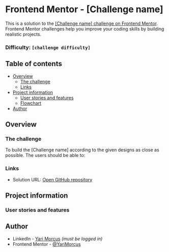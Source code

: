 # Frontend Mentor - [Challenge name]

This is a solution to the [[Challenge name] challenge on Frontend Mentor](insert-challenge-link). Frontend Mentor challenges help you improve your coding skills by building realistic projects.

### Difficulty: `[challenge difficulty]`

[//]: # 'Insert screenshot below'
[//]: # 'In case of netlify: insert deployment status below including **Deployment status** label'

## Table of contents

- [Overview](#overview)
  - [The challenge](#the-challenge)
  - [Links](#links)
- [Project information](#project-information)
  - [User stories and features](#user-stories-and-features)
  - [Flowchart](#flowchart)
- [Author](#author)

## Overview

### The challenge

To build the [Challenge name] according to the given designs as close as possible.
The users should be able to:

[//]: # 'Insert requirements below'

### Links

- Solution URL: [Open GitHub repository](fill-in-github-repository-link)

[//]: # 'Insert following when online: - Live Site URL: [open Netlify / GitHub page][fill in link]'

## Project information

### User stories and features

[//]: # '1. As a user I want to generate a new piece of advice so I might be able to learn something from it'
[//]: # '**Feature**: A button that generates a new piece of advice based on an API call'
[//]: # 'Optional: ### Flowchart'
[//]: # 'Optional: insert flowchart link below'

## Author

- LinkedIn - [Yari Morcus](https://www.linkedin.com/in/yarimorcus) _(must be logged in)_
- Frontend Mentor - [@YariMorcus](https://www.frontendmentor.io/profile/YariMorcus)
